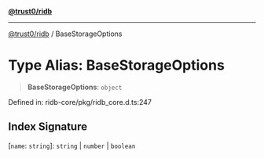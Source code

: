 [**@trust0/ridb**](../README.md)

***

[@trust0/ridb](../README.md) / BaseStorageOptions

# Type Alias: BaseStorageOptions

> **BaseStorageOptions**: `object`

Defined in: ridb-core/pkg/ridb\_core.d.ts:247

## Index Signature

\[`name`: `string`\]: `string` \| `number` \| `boolean`
